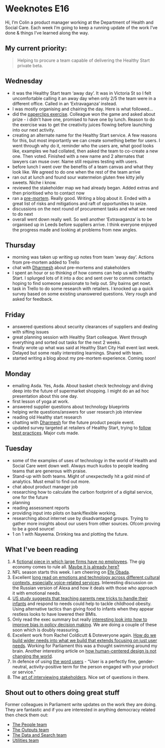 # Weeknotes E16
Hi, I’m Colin a product manager working at the Department of Health and Social Care. Each week I’m going to keep a running update of the work I’ve done & things I’ve learned along the way.

## My current priority:
> Helping to procure a team capable of delivering the Healthy Start private beta.

## Wednesday
- it was the Healthy Start team ‘away day’. It was in Victoria St so I felt uncomfortable calling it an away day when only 2/5 the team were in a different office. Called in an ‘Extravaganza’ instead.
- I was mostly organising and chairing the day. Here is what followed...
- did the [paperclips exercise](https://www.sessionlab.com/methods/the-paper-clip-method). Colleague won the game and asked about prize - i didn’t have one, promised to have one by lunch. Reason to do the exercise was to get the creativity juices flowing before launching into our next activity. 
- creating an alternate name for the Healthy Start service. A few reasons for this, but most importantly we can create something better for users. I went through why do it, reminder who the users are, what good looks like, examples we had collated, then asked the team to co-create a new one. Then voted. Finished with a new name and 2 alternates that lawyers can muse over. Name still requires testing with users.
- before lunch I went over the benefits of a team canvas and what they look like. We agreed to do one when the rest of the team arrive
- ran out at lunch and found sour watermelon gluten free kitty jelly sweets. Niche i know.
- reviewed the stakeholder map we had already began. Added extras and then prioritised who to contact now
- ran a [pre-mortem](https://www.atlassian.com/team-playbook/plays/pre-mortem). Really good. Writing a blog about it. Ended with a great list of risks and mitigations and raft of opportunities to seize.
- discussions on the next round of procurement tasks and what we need to do next
- overall went down really well. So well another ‘Extravaganza’ is to be organised up in Leeds before suppliers arrive. I think everyone enjoyed the progress made and looking at problems from new angles.

## Thursday
- morning was taken up writing up notes from team ‘away day’. Actions from pre-mortem added to Trello
- chat with [Dharmesh](https://twitter.com/dharmz23) about pre-mortems and stakeholders
- I spent an hour or so thinking of how comms can help us with Healthy Start. I splurged lots of it into a doc and sent over to comms contacts hoping to find someone passionate to help out. Shy bairns get nowt.
- task in Trello to do some research with retailers. I knocked up a quick survey based on some existing unanswered questions. Very rough and asked for feedback.

## Friday
- answered questions about security clearances of suppliers and dealing with sifting issues
- great planning session with Healthy Start colleague. Went through everything and sorted out tasks for the next 2 weeks.
- finally wrote up what was said at Healthy Start City Hall event last week. Delayed but some really interesting learnings. Shared with team.
- started writing a blog about my pre-mortem experience. Coming soon!

## Monday
- emailing Asda. Yes, Asda. About basket check technology and diving deep into the future of supermarket shopping. I might do an ad hoc presentation about this one day.
- first lesson of yoga at work.
- answered supplier questions about technology blueprints
- helping write questions/answers for user research job interview
- reading old Healthy start research
- chatting with [Dharmesh](https://twitter.com/dharmz23) for the future product people event.
- updated survey targeted at retailers of Healthy Start, trying to [follow best practices](https://rework.withgoogle.com/guides/analytics-run-an-employee-survey/steps/introduction/). Major cuts made.

## Tuesday
- some of the examples of uses of technology in the world of Health and Social Care went down well. Always much kudos to people leading teams that are generous with praise.
- Stand-up with both teams. Might of unexpectedly hit a gold mind of analytics. Must email to find out more.
- chat about product manager job
- researching how to calculate the carbon footprint of a digital service, one for the future
- planning
- reading assessment reports
- providing input into pilots on bank/flexible working.
- researching about internet use by disadvantaged groups. Trying to gather more insights about our users from other sources. Ofcom proving to be a good source!
- 1 on 1 with Nayeema. Drinking tea and plotting the future.

## What I've been reading
1. A [fictional piece in which large firms have no employees](https://medium.com/@the_economist/if-companies-had-no-employees-d0b62f5dd1bf). The gig economy comes to rule all. [Maybe it is already here?](https://www.bloomberg.com/news/articles/2018-07-25/inside-google-s-shadow-workforce)
2. NFL season starts this week. I am cheering on [Efe Obada](https://www.bbc.co.uk/sport/american-football/45407747).
3. Excellent [long read on emotions and technology across different cultural contexts, especially voice-related services](https://aeon.co/essays/can-emotion-regulating-tech-translate-across-cultures). Interesting discussion on the Russian version of Alexa and how it deals with those who approach it with emotional needs. 
4. [US study suggests that teaching parents new tricks to handle their infants](https://www.bbc.co.uk/news/health-45096948) and respond to needs could help to tackle childhood obesity. Using alternative tactics than giving food to infants when they appear restless looks to have lowered their BMIs.
5. Only read the exec summary but really [interesting look into how to improve bias in policy decision making](https://38r8om2xjhhl25mw24492dir-wpengine.netdna-ssl.com/wp-content/uploads/2018/07/BIT-Behavioural-Government-Report.pdf). We are doing a couple of these soon which is doubly reassuring.
6. Excellent work from Rachel Coldicutt & Doteveryone again. [How do we build wider needs into what we build that extends focusing on just user needs](https://docs.google.com/presentation/d/e/2PACX-1vQoSV9O_2crLRN-pS936x8P3wps9Eo41zClTMVcB8tjofG_cwlUGargwWKo7ImzvT_Nfu--bXMBu4Cc/pub?start=false&loop=false&delayms=3000#slide=id.g3d8d582ad1_0_4). Working for Parliament this was a thought swimming around my brain. Another interesting article on [how human-centered design is not changing the world](https://medium.com/s/story/design-is-not-going-to-save-the-world-8985870471a5).
7. In defence of using [the word users](https://medium.com/@odannyboy/in-defense-of-users-2ea5964be3d2) - “User is a perfectly fine, gender-neutral, activity-positive term for the person engaged with your product or service.”
8. The [art of interviewing stakeholders](https://medium.com/eightshapes-llc/the-delicate-art-of-interviewing-stakeholders-d6496443cbec). Nice set of questions in there.

## Shout out to others doing great stuff
Former colleagues in Parliament write updates on the work they are doing. They are fantastic and if you are interested in anything democracy related then check them out:
- [The People team](https://ukparliament.github.io/sprintnotes.people/)
- [The Outputs team](https://ukparliament.github.io/sprintnotes.outputs/)
- [The Data and Search team](https://ukparliament.github.io/weeknotes.data-search/)
- [Utilities team](https://medium.com/@gemmarogers1)
